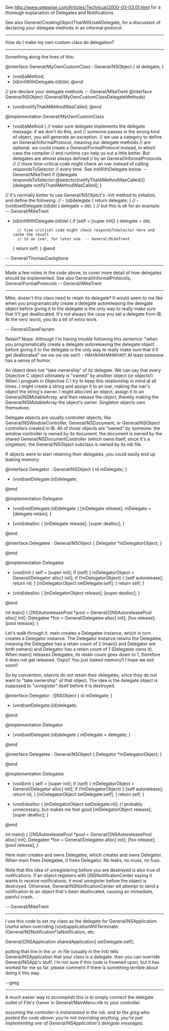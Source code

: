

See http://www.stepwise.com/Articles/Technical/2000-03-03.01.html for a thorough
explanation of Delegates and Notifications.

See also General/CreatingObjectThatWillUseADelegate, for a discussion of declaring your delegate methods in an informal protocol

----

How do I make my own custom class do delegation?

----

Something along the lines of this:

    
@interface General/MyOwnCustomClass : General/NSObject
{
	id delegate;
}

- (void)aMethod;
- (id)initWithDelegate:(id)del;
@end

// pre-declare your delegate methods -- General/MikeTrent
@interface General/NSObject (General/MyOwnCustomClassDelegateMethods)
- (void)notifyThatAMethodWasCalled;
@end

@implementation General/MyOwnCustomClass
- (void)aMethod
{
	// make sure delegate implements the delegate message. if we don't do this, and
	// someone passes in the wrong kind of object, you will generate an exception.
	// we use a category to define an General/InformalProtocol, meaning our delegate methods
	// are optional. we could create a General/FormalProtocol instead, in which case the compiler
	// and runtime can help us out a little better. But delegates are almost always defined
	// by an General/InformalProtocols.
	//
	// more time-critical code might check an ivar instead of calling respondsToSelector
	// every time. See initWithDelegate below. -- General/MikeTrent
	if ([delegate respondsToSelector:@selector(notifyThatAMethodWasCalled)])
		[delegate notifyThatAMethodWasCalled];
}

// it's normally better to use General/NSObject's -init method to initialize, and define the following:
// - (id)delegate { return delegate; }
// - (void)setDelegate:(id)del { delegate = del; }
// but this is ok for an example. -- General/MikeTrent 
- (id)initWithDelegate:(id)del
{
	if (self = [super init])
	{
		delegate = del;
		
		// time critical code might check respondsToSelector here and cache the result
		// in an ivar, for later use. -- General/MikeTrent
	}
	return self;
}
@end


-- General/ThomasCastiglione

----

Made a few notes in the code above, to cover more detail of how delegates should be implemented. See also General/InformalProtocols, General/FormalProtocols -- General/MikeTrent

----

Mike, doesn't this class need to retain its delegate? It would seem to me like when you programatically create a delegate autoreleasing the delegate object before giving it to the delegate is the only way to really make sure that it'll get deallocated. It's not always the case you set a delegate from IB. At the very worst, you do a bit of extra work.

-- General/DaveFayram

Retain? Nope. Although I'm having trouble following this sentence: "when you programatically create a delegate autoreleasing the delegate object before giving it to the delegate is the only way to really make sure that it'll get deallocated" ow ow ow ow ow!!! - HAHAHAHAHAHA!!! At least someone has a sense of humor.

An object does not "take ownership" of its delegate. We can say that every Objective C object ultimately is "owned" by another object (or objects!). When I program in Objective C I try to keep this relationship in mind at all times. I might create a string and assign it to an ivar, making the ivar's object the  string's owner. I might alloc/init an object, assign it to an General/NSMutableArray, and then release the object, thereby making the General/NSMutableArray the object's owner. Singleton objects own themselves.

Delegate objects are usually controller objects, like General/NSWindowController, General/NSDocument, or General/NSObject controllers created in IB. All of those objects are "owned" by someone: the window controller is owned by its document, the document is owned by the shared General/NSDocumentController (which owns itself, since it's a singleton), the General/NSObject subclass is owned by its nib file.

If objects were to start retaining their delegates, you could easily end up leaking memory:

    
@interface Delegator : General/NSObject
{
    id mDelegate;
}

- (void)setDelegate:(id)delegate;

@end

@implementation Delegator

- (void)setDelegate:(id)delegate
{
    [mDelegate release];
    mDelegate = [delegate retain];
}

- (void)dealloc
{
    [mDelegate release];
    [super dealloc];
}

@end

@interface Delegatee : General/NSObject
{
    Delegator *mDelegatorObject;
}

@end

@implementation Delegatee

- (void)init
{
    self = [super init];
    if (self) {
        mDelegatorObject = General/Delegator alloc] init];
        if (!mDelegatorObject) {
            [self autorelease];
            return nil;
        }
        [mDelegatorObject setDelegate:self];
    }
    return self;
}

- (void)dealloc
{
    [mDelegatorObject release];
    [super dealloc];
}

@end

int main()
{
    [[NSAutoreleasePool *pool = General/[[NSAutoreleasePool alloc] init];
    Delegatee *foo = General/Delegatee alloc] init];
    [foo release];
    [pool release]; 
}


Let's walk through it. main creates a Delegatee instance, which in turn creates a Delegator instance. The Delegator instance retains the Delegatee, meaning the Delegatee has a retain count of 2 (main() and Delegator are both owners) and Delegator has a retain count of 1 (Delegatee owns it). When main() releases Delegatee, its retain count goes down to 1, therefore it does not get released. Oops!! You just leaked memory!! I hope we exit soon!!

So by convention, objects do not retain their delegates, since they do not want to "take ownership" of that object. The idea is the delegate object is supposed to "unregister" itself before it is destroyed. 

    
@interface Delegator : [[NSObject
{
    id mDelegate;
}

- (void)setDelegate:(id)delegate;

@end

@implementation Delegator

- (void)setDelegate:(id)delegate
{
    mDelegate = delegate;
}

@end

@interface Delegatee : General/NSObject
{
    Delegator *mDelegatorObject;
}

@end

@implementation Delegatee

- (void)init
{
    self = [super init];
    if (self) {
        mDelegatorObject = General/Delegator alloc] init];
        if (!mDelegatorObject) {
            [self autorelease];
            return nil;
        }
        [mDelegatorObject setDelegate:self];
    }
    return self;
}

- (void)dealloc
{
    [mDelegatorObject setDelegate:nil]; // probably unnecessary, but makes me feel good
    [mDelegatorObject release];
    [super dealloc];
}

@end

int main()
{
    [[NSAutoreleasePool *pool = General/[[NSAutoreleasePool alloc] init];
    Delegatee *foo = General/Delegatee alloc] init];
    [foo release];
    [pool release]; 
}


Here main creates and owns Delegatee, which creates and owns Delegator. When main frees Delegatee, it frees Delegator. No leaks, no muss, no fuss.

Note that this idea of unregistering before you are destroyed is also true of notifications. If an object registers with [[NSNotificatonCenter saying it wants to receive notifications, it must unregister before the object is destroyed. Otherwise, General/NSNotificationCenter wll attempt to send a notification to an object that's been deallocated, causing an immediate, painful crash.

-- General/MikeTrent

----

I use this code to set my class as the delegate for General/NSApplication.  Useful when overriding (void)applicationWillTerminate:(General/NSNotification*)aNotification, etc.

    
General/[[NSApplication sharedApplication] setDelegate:self];


putting that line in the ur .m file (usually in the init) tells General/NSApplication that your class is a delegate.  then you can override General/NSApp's stuff.  i'm not sure if this code is frowned upon, but it has worked for me so far.  please comment if there is something terrible about doing it this way.

--greg

----

A much easier way to accomplish this is to simply connect the     delegate outlet of File's Owner in General/MainMenu.nib to your controller.

*assuming the controller is instantiated in the nib. and to the greg who posted the code above: you're not overriding anything, you're just implementing one of General/NSApplication's delegate messages.*